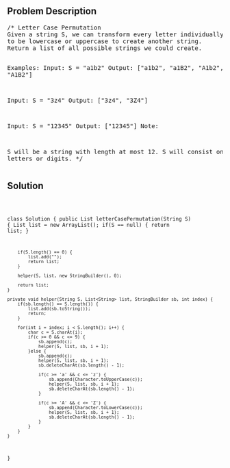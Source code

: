 <!--
<style>
  body { font-family: Arial, sans-serif; }
  .container { max-width: 500px; margin: auto; padding: 20px; }
  .comment-block { background-color: #f9f9f9; padding: 10px; border-left: 5px solid #ccc; }
  .code-block { background-color: #f4f4f4; padding: 10px; border: 1px solid #ddd; }
</style>
-->

<div class='container'>
<h2>Problem Description</h2>
<div class='comment-block'>
<pre>
/* Letter Case Permutation
Given a string S, we can transform every letter individually 
to be lowercase or uppercase to create another string.  
Return a list of all possible strings we could create.

Examples:
Input: S = "a1b2"
Output: ["a1b2", "a1B2", "A1b2", "A1B2"]

Input: S = "3z4"
Output: ["3z4", "3Z4"]

Input: S = "12345"
Output: ["12345"]
Note:

S will be a string with length at most 12.
S will consist only of letters or digits.
*/
</pre>
</div>

<h2>Solution</h2>
<div class='code-block'>
<pre><code class='language-java'>

class Solution {
    public List<String> letterCasePermutation(String S) {
        List<String> list = new ArrayList<String>();
        if(S == null) {
            return list;
        }
        
        if(S.length() == 0) {
            list.add("");
            return list;
        }
        
        helper(S, list, new StringBuilder(), 0);
        
        return list;
    }
    
    private void helper(String S, List<String> list, StringBuilder sb, int index) {
        if(sb.length() == S.length()) {
            list.add(sb.toString());
            return;
        }
        
        for(int i = index; i < S.length(); i++) {
            char c = S.charAt(i);
            if(c >= 0 && c <= 9) {
                sb.append(c);
                helper(S, list, sb, i + 1);
            }else {
                sb.append(c);
                helper(S, list, sb, i + 1);
                sb.deleteCharAt(sb.length() - 1);
                
                if(c >= 'a' && c <= 'z') {
                    sb.append(Character.toUpperCase(c));
                    helper(S, list, sb, i + 1);
                    sb.deleteCharAt(sb.length() - 1);  
                }
                
                if(c >= 'A' && c <= 'Z') {
                    sb.append(Character.toLowerCase(c));
                    helper(S, list, sb, i + 1);
                    sb.deleteCharAt(sb.length() - 1);  
                }   
            }
        }
    }
    
}</code></pre>
</div>
</div>
